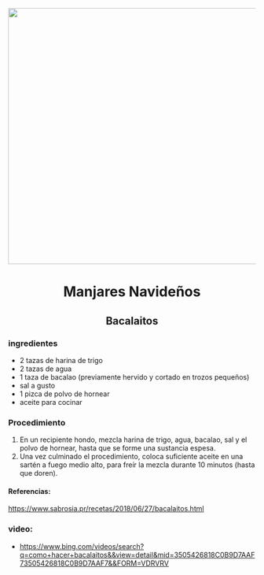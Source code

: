 <div align="center">
  
<img src="https://i.pinimg.com/736x/ae/b8/d8/aeb8d83db52254fe6ab790b18f371389.jpg" width="520" heights="374" />
  
# Manjares Navideños 

## Bacalaitos 
</div>

### ingredientes
- 2 tazas de harina de trigo
- 2 tazas de agua 
- 1 taza de bacalao (previamente hervido y cortado en trozos pequeños)
- sal a gusto
- 1 pizca de polvo de hornear
- aceite para cocinar
  
### Procedimiento
1. En un recipiente hondo, mezcla harina de trigo, agua, bacalao, sal y el polvo de hornear, hasta que se forme una sustancia espesa.
2. Una vez culminado el procedimiento, coloca suficiente aceite en una sartén a fuego medio alto, para freír la mezcla durante 10 minutos (hasta que doren).

#### Referencias: 
https://www.sabrosia.pr/recetas/2018/06/27/bacalaitos.html 

### video:
- https://www.bing.com/videos/search?q=como+hacer+bacalaitos&&view=detail&mid=3505426818C0B9D7AAF73505426818C0B9D7AAF7&&FORM=VDRVRV 
